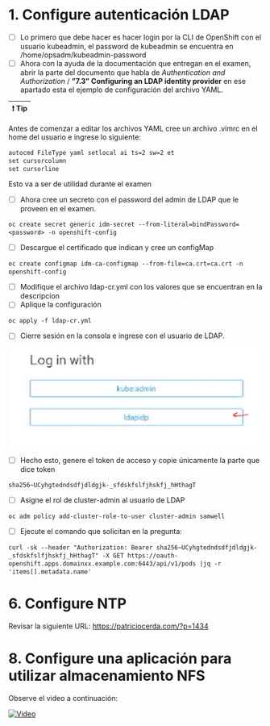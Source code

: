 # 1. Configure autenticación LDAP

>
- [ ] Lo primero que debe hacer es hacer login por la CLI de OpenShift con el usuario kubeadmin, el password de kubeadmin se encuentra en /home/opsadm/kubeadmin-password
- [ ] Ahora con la ayuda de la documentación que entregan en el examen, abrir la parte del documento que habla de *Authentication and Authorization* / **"7.3" Configuring an LDAP identity provider** en ese apartado esta el ejemplo de configuración del archivo YAML.
>

|:exclamation: Tip|
|-----------------|

>
Antes de comenzar a editar los archivos YAML cree un archivo .vimrc en el home del usuario e ingrese lo siguiente:

````
autocmd FileType yaml setlocal ai ts=2 sw=2 et
set cursorcolumn
set cursorline
````
Esto va a ser de utilidad durante el examen
>

- [ ] Ahora cree un secreto con el password del admin de LDAP que le proveen en el examen.

````
oc create secret generic idm-secret --from-literal=bindPassword=<password> -n openshift-config
````

- [ ] Descargue el certificado que indican y cree un configMap 

````
oc create configmap idm-ca-configmap --from-file=ca.crt=ca.crt -n openshift-config
````

- [ ] Modifique el archivo ldap-cr.yml con los valores que se encuentran en la descripcion
- [ ] Aplique la configuración

````
oc apply -f ldap-cr.yml
````
- [ ] Cierre sesión en la consola e ingrese con el usuario de LDAP. 

![Alt text](Images/image.png)

- [ ] Hecho esto, genere el token de acceso y copie únicamente la parte que dice token

````
sha256~UCyhgtedndsdfjdldgjk-_sfdskfslfjhskfj_hHthagT
````
- [ ] Asigne el rol de cluster-admin al usuario de LDAP

````
oc adm policy add-cluster-role-to-user cluster-admin samwell
````

- [ ] Ejecute el comando que solicitan en la pregunta:

````
curl -sk --header "Authorization: Bearer sha256~UCyhgtedndsdfjdldgjk-_sfdskfslfjhskfj_hHthagT" -X GET https://oauth-openshift.apps.domainxx.example.com:6443/api/v1/pods |jq -r 'items[].metadata.name'
````

# 6. Configure NTP

Revisar la siguiente URL:
https://patriciocerda.com/?p=1434 

# 8. Configure una aplicación para utilizar almacenamiento NFS

Observe el video a continuación:

[![Video](https://img.youtube.com/vi/DHO2lEZoRac/0.jpg)](https://www.youtube.com/watch?v=DHO2lEZoRac)
